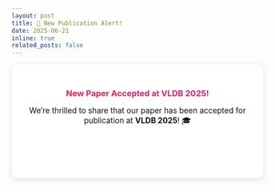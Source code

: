 ```yaml
---
layout: post
title: 🎉 New Publication Alert!
date: 2025-06-21
inline: true
related_posts: false
---
```


<div style="background: #fff; color: #111; padding: 25px; border-radius: 12px; text-align: center; box-shadow: 0 4px 12px rgba(0,0,0,0.1); border: 1px solid #f3f3f3;">

  <h3 style="margin-bottom: 10px; color: #e91e63;">New Paper Accepted at <strong>VLDB 2025!</strong></h3>
  
  <p style="font-size: 1.1em; margin-bottom: 20px;">
    We’re thrilled to share that our paper has been accepted for publication at 
    <strong style="color: ##111;">VLDB 2025</strong>! 🎓
  </p>
  <a href="https://dl.acm.org/doi/abs/10.14778/3749646.3749719" 
     style="display: inline-block; background: ##e91e63; color: white; 
            padding: 10px 22px; border-radius: 8px; text-decoration: none; 
            font-weight: bold; transition: 0.3s;">
    📄 Read the Paper: <em>“POLARIS: An Interactive and Scalable Data Infrastructure for Polar Science”</em>
  </a>

</div>
